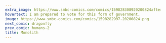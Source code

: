 ```yaml
---
extra_image: https://www.smbc-comics.com/comics/159828308920200824after.png
hovertext: I am prepared to vote for this form of government.
image: https://www.smbc-comics.com/comics/1598282997-20200824.png
next_comic: dragonfly
prev_comic: humans-2
title: Monolith
---
```


